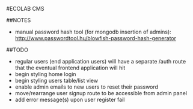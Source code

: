 #ECOLAB CMS

##NOTES
  - manual password hash tool (for mongodb insertion of admins):
    http://www.passwordtool.hu/blowfish-password-hash-generator

##TODO
  - regular users (end application users) will have a separate /auth route that the eventual frontend application will hit
  - begin styling home login
  - begin styling users table/list view
  - enable admin emails to new users to reset their password
  - move/rearrange user signup route to be accessible from admin panel
  - add error message(s) upon user register fail

